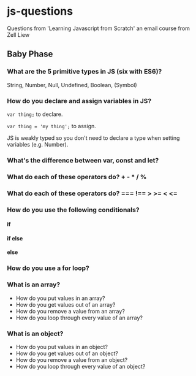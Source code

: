 # js-questions
Questions from 'Learning Javascript from Scratch'  an email course from Zell Liew

## Baby Phase

### What are the 5 primitive types in JS (six with ES6)?

String, Number, Null, Undefined, Boolean, (Symbol)

### How do you declare and assign variables in JS?

`var thing;` to declare.

`var thing = 'my thing';` to assign. 

JS is weakly typed so you don't need to declare a type when setting variables (e.g. Number).

### What's the difference between var, const and let?

### What do each of these operators do? + - * / % 

### What do each of these operators do? === !== > >= < <=

### How do you use the following conditionals?

#### if

#### if else

#### else


### How do you use a for loop?

### What is an array?

- How do you put values in an array?
- How do you get values out of an array?
- How do you remove a value from an array?
- How do you loop through every value of an array?

### What is an object?

- How do you put values in an object?
- How do you get values out of an object?
- How do you remove a value from an object?
- How do you loop through every value of an object?
